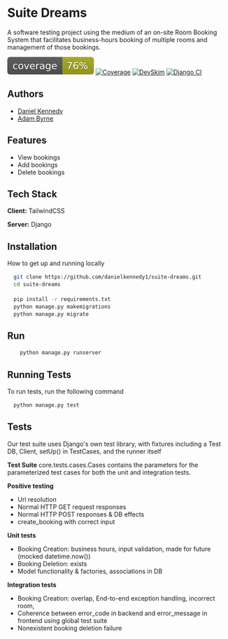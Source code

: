 # Suite Dreams

A software testing project using the medium of an on-site Room Booking System that facilitates business-hours booking of multiple rooms and management of those bookings.

![Coverage](coverage.svg)
[![Coverage](https://github.com/danielkennedy1/suite-dreams/actions/workflows/coverage.yml/badge.svg?branch=main)](https://github.com/danielkennedy1/suite-dreams/actions/workflows/coverage.yml)
[![DevSkim](https://github.com/danielkennedy1/suite-dreams/actions/workflows/devskim.yml/badge.svg)](https://github.com/danielkennedy1/suite-dreams/actions/workflows/devskim.yml)
[![Django CI](https://github.com/danielkennedy1/suite-dreams/actions/workflows/django.yml/badge.svg)](https://github.com/danielkennedy1/suite-dreams/actions/workflows/django.yml)


## Authors

- [Daniel Kennedy](https://www.github.com/danielkennedy1)
- [Adam Byrne](https://www.github.com/theadambyrne)


## Features

- View bookings
- Add bookings
- Delete bookings


## Tech Stack

**Client:** TailwindCSS

**Server:** Django



## Installation

How to get up and running locally

```bash
  git clone https://github.com/danielkennedy1/suite-dreams.git
  cd suite-dreams
  
  pip install -r requirements.txt
  python manage.py makemigrations
  python manage.py migrate
```
    
## Run 

```bash
    python manage.py runserver
```

## Running Tests

To run tests, run the following command

```bash
  python manage.py test
```

## Tests

Our test suite uses Django's own test library, with fixtures including a Test DB, Client, setUp() in TestCases, and the runner itself

**Test Suite**
core.tests.cases.Cases contains the parameters for the parameterized test cases for both the unit and integration tests.

**Positive testing**
- Url resolution
- Normal HTTP GET request responses
- Normal HTTP POST responses & DB effects
- create_booking with correct input

**Unit tests**
- Booking Creation: business hours, input validation, made for future (mocked datetime.now())
- Booking Deletion: exists
- Model functionality & factories, associations in DB

**Integration tests**
- Booking Creation: overlap, End-to-end exception handling, incorrect room, 
- Coherence between error_code in backend and error_message in frontend using global test suite
- Nonexistent booking deletion failure